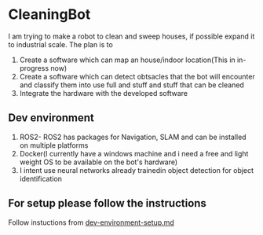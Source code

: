 # CleaningBot

I am trying to make a robot to clean and sweep houses, if possible expand it to industrial scale.
The plan is to 
1.  Create a software which can map an house/indoor location(This in in-progress now)
2.  Create a software which can detect obtsacles that the bot will encounter and classify them into use full and stuff and stuff that can be cleaned 
3.  Integrate the hardware with the developed software

## Dev environment
1.  ROS2- ROS2 has packages for Navigation, SLAM and can be installed on multiple platforms
2.  Docker(I currently have a windows machine and i need a free and light weight OS to be available on the bot's hardware)
3.  I intent use neural networks already trainedin object detection for object identification

## For setup please follow the instructions
Follow instuctions from [dev-environment-setup.md](./dev-environment-setup.md)
